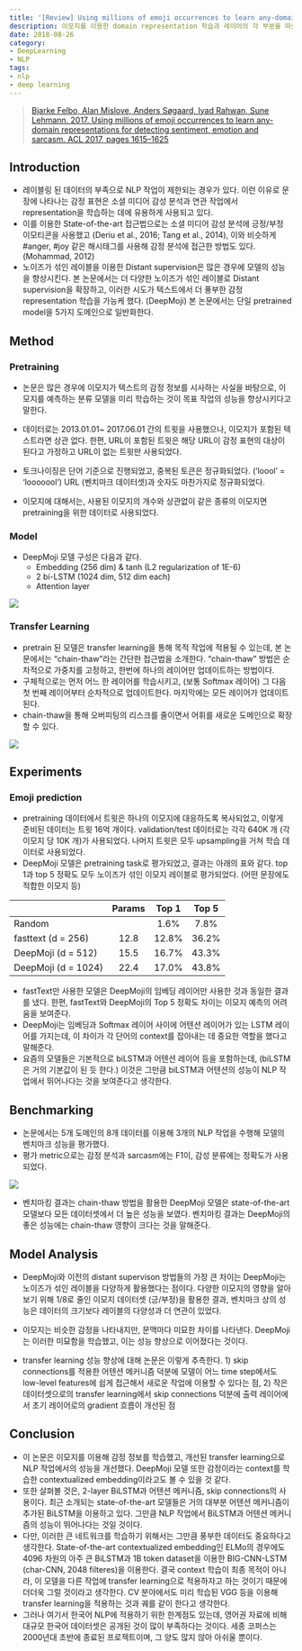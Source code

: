 ```yaml
---
title: '[Review] Using millions of emoji occurrences to learn any-domain representations for detecting sentiment, emotion and sarcasm'
description: 이모지를 이용한 domain representation 학습과 레이어의 각 부분을 따로 학습 시키는 transfer learning 방법 "chain-thaw”를 소개한 논문을 리뷰합니다.
date: 2018-08-26
category:
- DeepLearning
- NLP
tags:
- nlp
- deep learning
---
```


> [Bjarke Felbo, Alan Mislove, Anders Søgaard, Iyad Rahwan, Sune Lehmann. 2017. Using millions of emoji occurrences to learn any-domain representations for detecting sentiment, emotion and sarcasm. ACL 2017, pages 1615–1625](https://arxiv.org/abs/1708.00524)

## Introduction

- 레이블링 된 데이터의 부족으로 NLP 작업이 제한되는 경우가 있다. 이런 이유로 문장에 나타나는 감정 표현은 소셜 미디어 감성 분석과 연관 작업에서 representation을 학습하는 데에 유용하게 사용되고 있다.
- 이를 이용한 State-of-the-art 접근법으로는 소셜 미디어 감성 분석에 긍정/부정 이모티콘을 사용했고 (Deriu et al., 2016; Tang et al., 2014), 이와 비슷하게 #anger, #joy 같은 해시태그를 사용해 감정 분석에 접근한 방법도 있다. (Mohammad, 2012)
- 노이즈가 섞인 레이블을 이용한 Distant supervision은 많은 경우에 모델의 성능을 향상시킨다. 본 논문에서는 더 다양한 노이즈가 섞인 레이블로 Distant supervision을 확장하고, 이러한 시도가 텍스트에서 더 풍부한 감정 representation 학습을 가능케 했다. (DeepMoji) 본 논문에서는 단일 pretrained model을 5가지 도메인으로 일반화한다.


## Method

### Pretraining

- 논문은 많은 경우에 이모지가 텍스트의 감정 정보를 시사하는 사실을 바탕으로, 이모지를 예측하는 분류 모델을 미리 학습하는 것이 목표 작업의 성능을 향상시키다고 말한다.

- 데이터로는 2013.01.01~ 2017.06.01 간의 트윗을 사용했으나, 이모지가 포함된 텍스트라면 상관 없다. 한편, URL이 포함된 트윗은 해당 URL이 감정 표현의 대상이 된다고 가정하고 URL이 없는 트윗만 사용되었다.
- 토크나이징은 단어 기준으로 진행되었고, 중복된 토큰은 정규화되었다. (‘loool’ = ‘looooool’) URL (벤치마크 데이터셋)과 숫자도 마찬가지로 정규화되었다.
- 이모지에 대해서는, 사용된 이모지의 개수와 상관없이 같은 종류의 이모지면 pretraining을 위한 데이터로 사용되었다.

### Model

- DeepMoji 모델 구성은 다음과 같다.
  - Embedding (256 dim) & tanh (L2 regularization of 1E-6)
  - 2 bi-LSTM (1024 dim, 512 dim each)
  - Attention layer

![](https://i.imgur.com/112C7M6.png?1)

### Transfer Learning

- pretrain 된 모델은 transfer learning을 통해 목적 작업에 적용될 수 있는데, 본 논문에서는 “chain-thaw”라는 간단한 접근법을 소개한다. “chain-thaw” 방법은 순차적으로 가중치를 고정하고, 한번에 하나의 레이어만 업데이트하는 방법이다.
- 구체적으로는 먼저 어느 한 레이어를 학습시키고, (보통 Softmax 레이어) 그 다음 첫 번째 레이어부터 순차적으로 업데이트한다. 마지막에는 모든 레이어가 업데이트된다.
- chain-thaw을 통해 오버피팅의 리스크를 줄이면서 어휘를 새로운 도메인으로 확장할 수 있다.

![](https://i.imgur.com/jZfN6DA.png?1)



## Experiments

### Emoji prediction

- pretraining 데이터에서 트윗은 하나의 이모지에 대응하도록 복사되었고, 이렇게 준비된 데이터는 트윗 16억 개이다. validation/test 데이터로는 각각 640K 개 (각 이모지 당 10K 개)가 사용되었다. 나머지 트윗은 모두 upsampling을 거쳐 학습 데이터로 사용되었다.
- DeepMoji 모델은 pretraining task로 평가되었고, 결과는 아래의 표와 같다. top 1과 top 5 정확도 모두 노이즈가 섞인 이모지 레이블로 평가되었다. (어떤 문장에도 적합한 이모지 등)

|                     | Params | Top 1 | Top 5 |
| ------------------- | :----: | :---: | :---: |
| Random              |        | 1.6%  | 7.8%  |
| fasttext (d = 256)  |  12.8  | 12.8% | 36.2% |
| DeepMoji (d = 512)  |  15.5  | 16.7% | 43.3% |
| DeepMoji (d = 1024) |  22.4  | 17.0% | 43.8% |

- fastText만 사용한 모델은 DeepMoji의 임베딩 레이어만 사용한 것과 동일한 결과를 냈다. 한편, fastText와 DeepMoji의 Top 5 정확도 차이는 이모지 예측의 어려움을 보여준다.
- DeepMoji는 임베딩과 Softmax 레이어 사이에 어텐션 레이어가 있는 LSTM 레이어를 가지는데, 이 차이가 각 단어의 context를 잡아내는 데 중요한 역할을 했다고 말해준다.
- 요즘의 모델들은 기본적으로 biLSTM과 어텐션 레이어 등을 포함하는데, (biLSTM은 거의 기본값이 된 듯 한다.) 이것은 그만큼 biLSTM과 어텐션의 성능이 NLP 작업에서 뛰어나다는 것을 보여준다고 생각한다.


## Benchmarking

- 논문에서는 5개 도메인의 8개 데이터를 이용해 3개의 NLP 작업을 수행해 모델의 벤치마크 성능을 평가했다.
- 평가 metric으로는 감정 분석과 sarcasm에는 F1이, 감성 분류에는 정확도가 사용되었다.

![](https://i.imgur.com/EtJLLUw.png)

- 벤치마킹 결과는 chain-thaw 방법을 활용한 DeepMoji 모델은 state-of-the-art 모델보다 모든 데이터셋에서 더 높은 성능을 보였다. 벤치마킹 결과는 DeepMoji의 좋은 성능에는 chain-thaw 영향이 크다는 것을 말해준다.


## Model Analysis

- DeepMoji와 이전의 distant supervison 방법들의 가장 큰 차이는 DeepMoji는 노이즈가 섞인 레이블을 다양하게 활용했다는 점이다. 다양한 이모지의 영향을 알아보기 위해 1/8로 줄인 이모지 데이터셋 (긍/부정)을 활용한 결과, 벤치마크 상의 성능은 데이터의 크기보다 레이블의 다양성과 더 연관이 있었다.
- 이모지는 비슷한 감정을 나타내지만, 문맥마다 미묘한 차이를 나타낸다. DeepMoji는 이러한 미묘함을 학습했고, 이는 성능 향상으로 이어졌다는 것이다.

- transfer learning 성능 향상에 대해 논문은 이렇게 추측한다. 1) skip connections를 적용한 어텐션 메커니즘 덕분에 모델이 어느 time step에서도 low-level features에 쉽게 접근해서 새로운 작업에 이용할 수 있다는 점, 2) 작은 데이터셋으로의 transfer learning에서 skip connections 덕분에 출력 레이어에서 초기 레이어로의 gradient 흐름이 개선된 점


## Conclusion

- 이 논문은 이모지를 이용해 감정 정보를 학습했고, 개선된 transfer learning으로 NLP 작업에서의 성능을 개선했다. DeepMoji 모델 또한 감정이라는 context를 학습한 contextualized embedding이라고도 볼 수 있을 것 같다.
- 또한 살펴볼 것은, 2-layer BiLSTM과 어텐션 메커니즘, skip connections의 사용이다. 최근 소개되는 state-of-the-art 모델들은 거의 대부분 어텐션 메커니즘이 추가된 BiLSTM을 이용하고 있다. 그만큼 NLP 작업에서 BiLSTM과 어텐션 메커니즘의 성능이 뛰어나다는 것일 것이다.
- 다만, 이러한 큰 네트워크를 학습하기 위해서는 그만큼 풍부한 데이터도 중요하다고 생각한다. State-of-the-art contextualized embedding인 ELMo의 경우에도 4096 차원의 아주 큰 BiLSTM과 1B token dataset을 이용한 BIG-CNN-LSTM (char-CNN, 2048 filteres)을 이용한다. 결국 context 학습이 최종 목적이 아니라, 이 모델을 다른 작업에 transfer learning으로 적용하자고 하는 것이기 때문에 더더욱 그럴 것이라고 생각한다. CV 분야에서도 미리 학습된 VGG 등을 이용해 transfer learning을 적용하는 것과 궤를 같이 한다고 생각한다.
- 그러나 여기서 한국어 NLP에 적용하기 위한 한계점도 있는데, 영어권 자료에 비해 대규모 한국어 데이터셋은 공개된 것이 많이 부족하다는 것이다. 세종 코퍼스는 2000년대 초반에 종료된 프로젝트이며, 그 양도 많지 않아 아쉬울 뿐이다.
